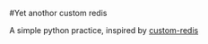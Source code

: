 #Yet anothor custom redis

A simple python practice, inspired by [custom-redis](https://pypi.python.org/pypi/custom-redis/1.0.2)
